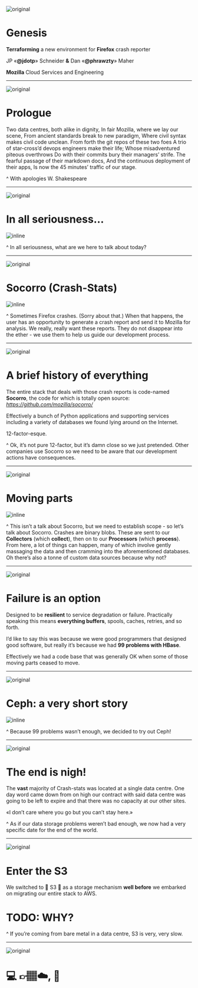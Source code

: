 ![original](https://dl.dropboxusercontent.com/u/2273146/terraform-theme.JPG)

# **Genesis**

**Terraforming** a new environment for **Firefox** crash reporter

JP «**@jdotp**» Schneider **&** Dan «**@phrawzty**» Maher

**Mozilla** Cloud Services and Engineering

---
![original](terraform-theme.jpg)

# **Prologue**

Two data centres, both alike in dignity,
In fair Mozilla, where we lay our scene,
From ancient standards break to new paradigm,
Where civil syntax makes civil code unclean.
From forth the git repos of these two foes
A trio of star-cross’d devops engineers make their life;
Whose misadventured piteous overthrows
Do with their commits bury their managers’ strife.
The fearful passage of their markdown docs,
And the continuous deployment of their apps,
Is now the 45 minutes’ traffic of our stage.

^ With apologies W. Shakespeare

---
![original](terraform-theme.jpg)

# **In all seriousness…**

![inline](stack_to_aws_meme_horizontal.jpg)

^ In all seriousness, what are we here to talk about today?

---
![original](terraform-theme.jpg)

# **Socorro (Crash-Stats)**

![inline](crash-stats.png)

^ Sometimes Firefox crashes. (Sorry about that.) When that happens, the user has an opportunity to generate a crash report and send it to Mozilla for analysis.
We really, really want these reports. They do not disappear into the ether - we use them to help us guide our development process.

---
![original](terraform-theme.jpg)

# **A brief history of everything**

The entire stack that deals with those crash reports is code-named **Socorro**, the code for which is totally open source:
*https://github.com/mozilla/socorro/*

Effectively a bunch of Python applications and supporting services including a variety of databases we found lying around on the Internet.

12-factor-esque.

^ Ok, it’s not pure 12-factor, but it’s damn close so we just pretended.
Other companies use Socorro so we need to be aware that our development actions have consequences.

---
![original](terraform-theme.jpg)

# **Moving parts**

![inline](socorro-block-diagram.png)

^ This isn’t a talk about Socorro, but we need to establish scope - so let’s talk about Socorro.
Crashes are binary blobs. These are sent to our **Collectors** (which **collect**), then on to our **Processors** (which **process**).
From here, a lot of things can happen, many of which involve gently massaging the data and then cramming into the aforementioned databases.
Oh there’s also a tonne of custom data sources because why not?

---
![original](terraform-theme.jpg)

# **Failure is an option**

Designed to be **resilient** to service degradation or failure. Practically speaking this means **everything buffers**, spools, caches, retries, and so forth.

I’d like to say this was because we were good programmers that designed good software, but really it’s because we had **99 problems with HBase**.

Effectively we had a code base that was generally OK when some of those moving parts ceased to move.

---
![original](terraform-theme.jpg)

# **Ceph: a very short story**

![inline](jet_landing.gif)

^ Because 99 problems wasn’t enough, we decided to try out Ceph!

---
![original](terraform-theme.jpg)

# **The end is nigh!**

The **vast** majority of Crash-stats was located at a single data centre. One day word came down from on high our contract with said data centre was going to be left to expire and that there was no capacity at our other sites.

«I don’t care where you go but you can’t stay here.»

^ As if our data storage problems weren’t bad enough, we now had a very specific date for the end of the world.

---
![original](terraform-theme.jpg)

# **Enter the S3**

We switched to 🐌 S3 🐢 as a storage mechanism **well before** we embarked on migrating our entire stack to AWS.

# TODO: WHY?

^ If you’re coming from bare metal in a data centre, S3 is very, very slow.

---
![original](terraform-theme.jpg)

# 💻 👉🏽☁️,  💸

